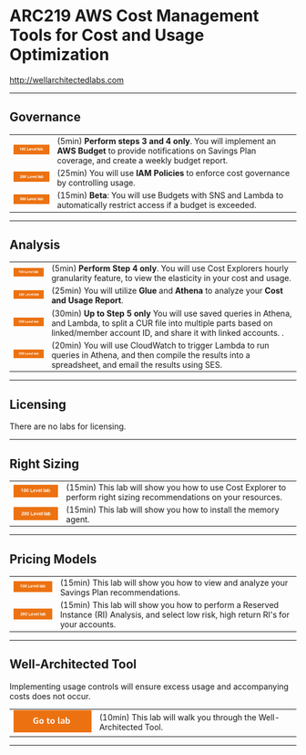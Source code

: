 # ARC219 AWS Cost Management Tools for Cost and Usage Optimization
http://wellarchitectedlabs.com 

---

## Governance

| | |
|---|---|
| [![Go to lab](../common/images/100lab.png)](./Cost_Fundamentals/100_2_Cost_and_Usage_Governance/Lab_Guide.md#budget_spcoverage) | (5min) **Perform steps 3 and 4 only**. You will implement an **AWS Budget** to provide notifications on Savings Plan coverage, and create a weekly budget report. |
| [![Go to lab](../common/images/200lab.png)](./Cost_Fundamentals/200_2_Cost_and_Usage_Governance/README.md) | (25min) You will use **IAM Policies** to enforce cost governance by controlling usage. |
| [![Go to lab](../common/images/300lab.png)](https://testwellarchitectedlabs.com/Cost/Cost_Governance/Automated_Cost_Controls/README.html) | (15min) **Beta**: You will use Budgets with SNS and Lambda to automatically restrict access if a budget is exceeded. |


---

## Analysis

| | |
|---|---|
| [![Go to lab](../common/images/100lab.png)](./Cost_Fundamentals/100_5_Cost_Visualization/Lab_Guide.md#Elasticity) | (5min) **Perform Step 4 only**. You will use Cost Explorers hourly granularity feature, to view the elasticity in your cost and usage. |
| [![Go to lab](../common/images/200lab.png)](./Cost_Fundamentals/200_4_Cost_and_Usage_Analysis/README.md) | (25min) You will utilize **Glue** and **Athena** to analyze your **Cost and Usage Report**. |
| [![Go to lab](../common/images/300lab.png)](./Cost_and_Usage_Analysis/300_Splitting_Sharing_CUR_Access/README.md) | (30min) **Up to Step 5 only** You will use saved queries in Athena, and Lambda, to split a CUR file into multiple parts based on linked/member account ID, and share it with linked accounts. . |
| [![Go to lab](../common/images/300lab.png)](./Expenditure_Awareness/300_Automated_CUR_Query_and_Email_Delivery/README.md) | (20min) You will use CloudWatch to trigger Lambda to run queries in Athena, and then compile the results into a spreadsheet, and email the results using SES. |

---

## Licensing

There are no labs for licensing.

---

## Right Sizing

| | |
| --- | --- |
| [![Go to lab](../common/images/100lab.png)](./Cost_Effective_Resources/100_AWS_Resource_Optimization/README.md) | (15min) This lab will show you how to use Cost Explorer to perform right sizing recommendations on your resources. |
| [![Go to lab](../common/images/200lab.png)](./Cost_Effective_Resources/200_AWS_Resource_Optimization/README.md) | (15min) This lab will show you how to install the memory agent. |



---

## Pricing Models

| | |
|---|---|
| [![Go to lab](../common/images/100lab.png)](./Cost_Fundamentals/100_3_Pricing_Models/README.md) | (15min) This lab will show you how to view and analyze your Savings Plan recommendations. | 
| [![Go to lab](../common/images/200lab.png)](./Cost_Fundamentals/200_3_Pricing_Models/README.md) | (15min) This lab will show you how to perform a Reserved Instance (RI) Analysis, and select low risk, high return RI's for your accounts. |

---

## Well-Architected Tool
Implementing usage controls will ensure excess usage and accompanying costs does not occur.

| | | 
|---|---|
| [![Go to lab](../common/images/gotolab.png)](../Well-ArchitectedTool/100_Walkthrough_of_the_Well-Architected_Tool/README.md) |  (10min) This lab will walk you through the Well-Architected Tool. 


---


